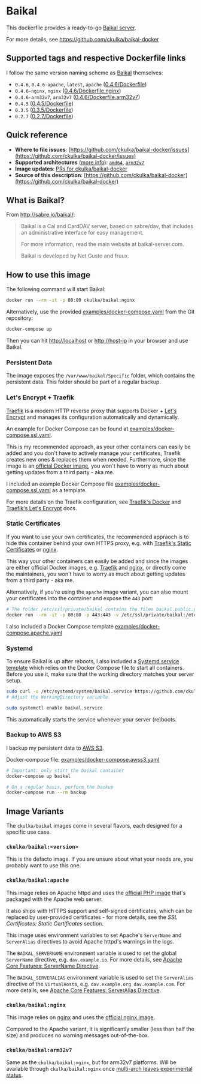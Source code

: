 # Baikal

This dockerfile provides a ready-to-go [Baikal server](http://sabre.io/baikal/).

For more details, see <https://github.com/ckulka/baikal-docker>

## Supported tags and respective Dockerfile links

I follow the same version naming scheme as [Baikal](http://baikal-server.com/) themselves:

- `0.4.6`, `0.4.6-apache`, `latest`, `apache` ([0.4.6/Dockerfile](https://github.com/ckulka/baikal-docker/blob/0.4.6/Dockerfile))
- `0.4.6-nginx`, `nginx` ([0.4.6/Dockerfile.nginx](https://github.com/ckulka/baikal-docker/blob/0.4.6/Dockerfile.nginx))
- `0.4.6-arm32v7`, `arm32v7` ([0.4.6/Dockerfile.arm32v7](https://github.com/ckulka/baikal-docker/blob/0.4.6/Dockerfile.arm32v7))
- `0.4.5` ([0.4.5/Dockerfile](https://github.com/ckulka/baikal-docker/tree/0.4.5))
- `0.3.5` ([0.3.5/Dockerfile](https://github.com/ckulka/baikal-docker/tree/0.3.5))
- `0.2.7` ([0.2.7/Dockerfile](https://github.com/ckulka/baikal-docker/tree/0.2.7))

## Quick reference

- **Where to file issues**:
[https://github.com/ckulka/baikal-docker/issues](https://github.com/ckulka/baikal-docker/issues)
- **Supported architectures** ([more info](https://github.com/docker-library/official-images#architectures-other-than-amd64)):
[`amd64`](https://hub.docker.com/r/amd64/alpine/), [`arm32v7`](https://hub.docker.com/r/arm32v7/nginx/)
- **Image updates**:
[PRs for ckulka/baikal-docker](https://github.com/ckulka/baikal-docker/pulls)
- **Source of this description**:
[https://github.com/ckulka/baikal-docker](https://github.com/ckulka/baikal-docker)

## What is Baikal?

From <http://sabre.io/baikal/>:

>Baikal is a Cal and CardDAV server, based on sabre/dav, that includes an administrative interface for easy management.
>
>For more information, read the main website at baikal-server.com.
>
>Baikal is developed by Net Gusto and fruux.

## How to use this image

The following command will start Baikal:

```bash
docker run --rm -it -p 80:80 ckulka/baikal:nginx
```

Alternatively, use the provided [examples/docker-compose.yaml](https://github.com/ckulka/baikal-docker/blob/master/examples/docker-compose.yaml) from the Git repository:

```bash
docker-compose up
```

Then you can hit <http://localhost> or <http://host-ip> in your browser and use Baikal.

### Persistent Data

The image exposes the `/var/www/baikal/Specific` folder, which contains the persistent data. This folder should be part of a regular backup.

### Let's Encrypt + Traefik

[Traefik](https://traefik.io/) is a modern HTTP reverse proxy that supports Docker + [Let's Encrypt](https://letsencrypt.org) and manages its configuration automatically and dynamically.

An example for Docker Compose can be found at [examples/docker-compose.ssl.yaml](https://github.com/ckulka/baikal-docker/blob/master/examples/docker-compose.ssl.yaml).

This is my recommended approach, as your other containers can easily be added and you don't have to actively manage your certificates, Traefik creates new ones & replaces them when needed. Furthermore, since the image is an [official Docker image](https://hub.docker.com/_/traefik/), you won't have to worry as much about getting updates from a third party - aka me.

I included an example Docker Compose file [examples/docker-compose.ssl.yaml](https://github.com/ckulka/baikal-docker/blob/master/examples/docker-compose.ssl.yaml) as a template.

For more details on the Traefik configuration, see [Traefik's Docker](https://docs.traefik.io/configuration/backends/docker/) and [Traefik's Let's Encrypt](https://docs.traefik.io/configuration/acme/) docs.

### Static Certificates

If you want to use your own certificates, the recommended appraoch is to hide this container behind your own HTTPS proxy, e.g. with [Traefik's Static Certificates](https://docs.traefik.io/configuration/entrypoints/#static-certificates) or [nginx](https://hub.docker.com/_/nginx/).

This way your other containers can easily be added and since the images are either official Docker images, e.g. [Traefik](https://hub.docker.com/_/traefik/) and [nginx](https://hub.docker.com/_/nginx/), or  directly come the maintainers, you won't have to worry as much about getting updates from a third party - aka me.

Alternatively, if you're using the `apache` image variant, you can also mount your certificates into the container and expose the `443` port:

```bash
# The folder /etc/ssl/private/baikal contains the files baikal.public.pem and baikal.private.pem
docker run --rm -it -p 80:80 -p 443:443 -v /etc/ssl/private/baikal:/etc/ssl/private/:ro ckulka/baikal:apache
```

I also included a Docker Compose template [examples/docker-compose.apache.yaml](https://github.com/ckulka/baikal-docker/blob/master/examples/docker-compose.apache.yaml)

### Systemd

To ensure Baikal is up after reboots, I also included a [Systemd service template](https://github.com/ckulka/baikal-docker/blob/master/baikal.service) which relies on the Docker Compose file to start all containers. Before you use it, make sure that the working directory matches your server setup.

```bash
sudo curl -o /etc/systemd/system/baikal.service https://github.com/ckulka/baikal-docker/blob/master/baikal.service
# Adjust the WorkingDirectory variable

sudo systemctl enable baikal.service
```

This automatically starts the service whenever your server (re)boots.

### Backup to AWS S3

I backup my persistent data to [AWS S3](https://aws.amazon.com/de/s3).

Docker-compose file: [examples/docker-compose.awss3.yaml](https://github.com/ckulka/baikal-docker/blob/master/examples/docker-compose.awss3.yaml)

```bash
# Important: only start the baikal container
docker-compose up baikal

# On a regular basis, perform the backup
docker-compose run --rm backup
```


## Image Variants

The `ckulka/baikal` images come in several flavors, each designed for a specific use case.

### `ckulka/baikal:<version>`

This is the defacto image. If you are unsure about what your needs are, you probably want to use this one.

### `ckulka/baikal:apache`

This image relies on Apache httpd and uses the [official PHP image](https://hub.docker.com/_/php/) that's packaged with the Apache web server.

It also ships with HTTPS support and self-signed certificates, which can be replaced by user-provided certificates - for more details, see the *SSL Certificates: Static Certificates* section.

This image uses environment variables to set Apache's `ServerName` and `ServerAlias` directives to avoid Apache httpd's warnings in the logs.

The `BAIKAL_SERVERNAME` environment variable is used to set the global `ServerName` directive, e.g. `dav.example.io`. For more details, see [Apache Core Features: ServerName Directive](https://httpd.apache.org/docs/2.4/mod/core.html#servername).

The `BAIKAL_SERVERALIAS` environment variable is used to set the `ServerAlias` directive of the `VirtualHost`s, e.g. `dav.example.org dav.example.com`. For more details, see [Apache Core Features: ServerAlias Directive](https://httpd.apache.org/docs/2.4/mod/core.html#serveralias).

### `ckulka/baikal:nginx`

This image relies on [nginx](https://www.nginx.com/) and uses the [official nginx image](https://hub.docker.com/_/nginx/).

Compared to the Apache variant, it is significantly smaller (less than half the size) and produces no warning messages out-of-the-box.

### `ckulka/baikal:arm32v7`

Same as the `ckulka/baikal:nginx`, but for arm32v7 platforms. Will be available through `ckulka/baikal:nginx` once [multi-arch leaves experimental status](https://blog.docker.com/2017/11/multi-arch-all-the-things/).
